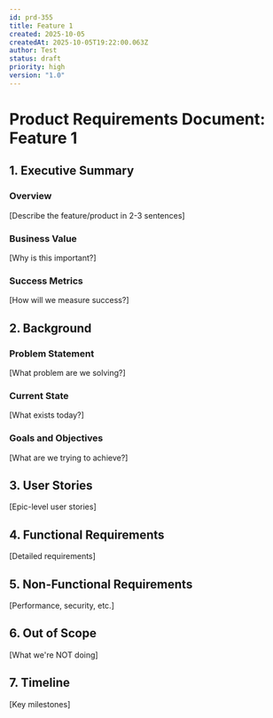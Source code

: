 ```yaml
---
id: prd-355
title: Feature 1
created: 2025-10-05
createdAt: 2025-10-05T19:22:00.063Z
author: Test
status: draft
priority: high
version: "1.0"
---
```

# Product Requirements Document: Feature 1

## 1. Executive Summary

### Overview
[Describe the feature/product in 2-3 sentences]

### Business Value
[Why is this important?]

### Success Metrics
[How will we measure success?]

## 2. Background

### Problem Statement
[What problem are we solving?]

### Current State
[What exists today?]

### Goals and Objectives
[What are we trying to achieve?]

## 3. User Stories

[Epic-level user stories]

## 4. Functional Requirements

[Detailed requirements]

## 5. Non-Functional Requirements

[Performance, security, etc.]

## 6. Out of Scope

[What we're NOT doing]

## 7. Timeline

[Key milestones]
